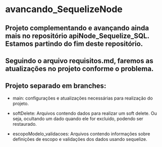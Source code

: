 # avancando_SequelizeNode

## Projeto complementando e avançando ainda mais no repositório apiNode_Sequelize_SQL. Estamos partindo do fim deste repositório.

## Seguindo o arquivo requisitos.md, faremos as atualizações no projeto conforme o problema.

## Projeto separado em branches:

- main: configurações e atualizações necessárias para realização do projeto.

- softDelete: Arquivos contendo dados para realizar um soft delete. Ou seja, ocultando um dado quando ele for excluido, podendo ser restaurado.

- escopoModelo_validacoes: Arquivos contendo informações sobre definições de escopo e validações dos dados usando sequelize.